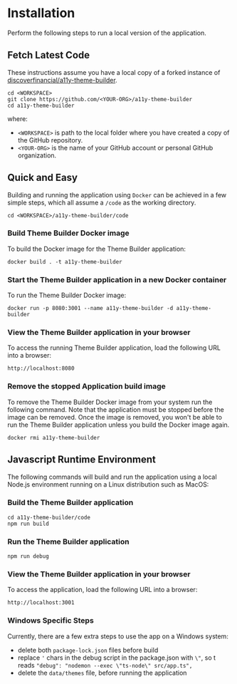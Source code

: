 # Installation

Perform the following steps to run a local version of the application.  

## Fetch Latest Code
These instructions assume you have a local copy of a forked instance of [discoverfinancial/a11y-theme-builder](https://github.com/discoverfinancial/a11y-theme-builder).

```
cd <WORKSPACE>
git clone https://github.com/<YOUR-ORG>/a11y-theme-builder
cd a11y-theme-builder
```

where:

* `<WORKSPACE>` is path to the local folder where you have created a copy of the GitHub repository.
* `<YOUR-ORG>` is the name of your GitHub account or personal GitHub organization.

## Quick and Easy
Building and running the application using `Docker` can be achieved in a few simple steps, which all assume a `/code` as the working directory.

```
cd <WORKSPACE>/a11y-theme-builder/code
```

### Build Theme Builder Docker image
To build the Docker image for the Theme Builder application:

```
docker build . -t a11y-theme-builder
```

### Start the Theme Builder application in a new Docker container
To run the Theme Builder Docker image:

```
docker run -p 8080:3001 --name a11y-theme-builder -d a11y-theme-builder
```
### View the Theme Builder application in your browser

To access the running Theme Builder application, load the following URL into a browser:

```
http://localhost:8080
```

### Remove the stopped Application build image
To remove the Theme Builder Docker image from your system run the following command.  Note that the application must be stopped before the image can be removed.  Once the image is removed, you won't be able to run the Theme Builder application unless you build the Docker image again.

```
docker rmi a11y-theme-builder
```

## Javascript Runtime Environment
The following commands will build and run the application using a local Node.js environment running on a Linux distribution such as MacOS:

### Build the Theme Builder application
```
cd a11y-theme-builder/code
npm run build
```

### Run the Theme Builder application
```
npm run debug
```

### View the Theme Builder application in your browser

To access the application, load the following URL into a browser:

```
http://localhost:3001
```

### Windows Specific Steps
Currently, there are a few extra steps to use the app on a Windows system:

* delete both `package-lock.json` files before build
* replace `'` chars in the debug script in the package.json with `\"`, so t reads `"debug": "nodemon --exec \"ts-node\" src/app.ts",`
* delete the `data/themes` file, before running the application 

